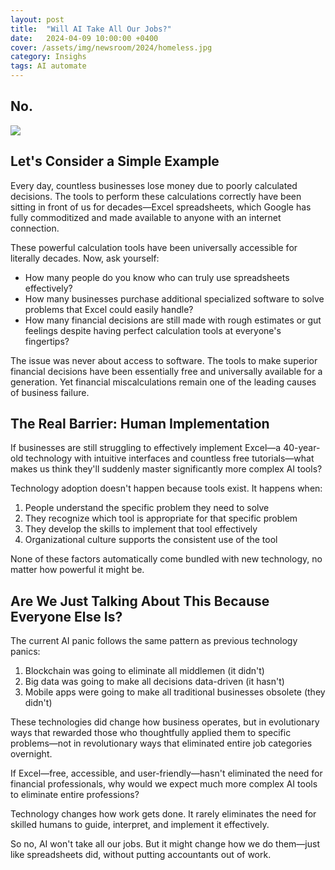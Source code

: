 ```yaml
---
layout: post
title:  "Will AI Take All Our Jobs?"
date:   2024-04-09 10:00:00 +0400
cover: /assets/img/newsroom/2024/homeless.jpg
category: Insighs
tags: AI automate
---
```


## No.

<div class="full-width">
  <img src="{{ page.cover }}" />
</div>

## Let's Consider a Simple Example

Every day, countless businesses lose money due to poorly calculated decisions. The tools to perform these calculations correctly have been sitting in front of us for decades—Excel spreadsheets, which Google has fully commoditized and made available to anyone with an internet connection.

These powerful calculation tools have been universally accessible for literally decades. Now, ask yourself:

- How many people do you know who can truly use spreadsheets effectively?
- How many businesses purchase additional specialized software to solve problems that Excel could easily handle?
- How many financial decisions are still made with rough estimates or gut feelings despite having perfect calculation tools at everyone's fingertips?

The issue was never about access to software. The tools to make superior financial decisions have been essentially free and universally available for a generation. Yet financial miscalculations remain one of the leading causes of business failure.

## The Real Barrier: Human Implementation

If businesses are still struggling to effectively implement Excel—a 40-year-old technology with intuitive interfaces and countless free tutorials—what makes us think they'll suddenly master significantly more complex AI tools?

Technology adoption doesn't happen because tools exist. It happens when:

1. People understand the specific problem they need to solve
2. They recognize which tool is appropriate for that specific problem
3. They develop the skills to implement that tool effectively
4. Organizational culture supports the consistent use of the tool

None of these factors automatically come bundled with new technology, no matter how powerful it might be.

## Are We Just Talking About This Because Everyone Else Is?

The current AI panic follows the same pattern as previous technology panics:

1. Blockchain was going to eliminate all middlemen (it didn't)
2. Big data was going to make all decisions data-driven (it hasn't)
3. Mobile apps were going to make all traditional businesses obsolete (they didn't)

These technologies did change how business operates, but in evolutionary ways that rewarded those who thoughtfully applied them to specific problems—not in revolutionary ways that eliminated entire job categories overnight.

If Excel—free, accessible, and user-friendly—hasn't eliminated the need for financial professionals, why would we expect much more complex AI tools to eliminate entire professions?

Technology changes how work gets done. It rarely eliminates the need for skilled humans to guide, interpret, and implement it effectively.

So no, AI won't take all our jobs. But it might change how we do them—just like spreadsheets did, without putting accountants out of work.
